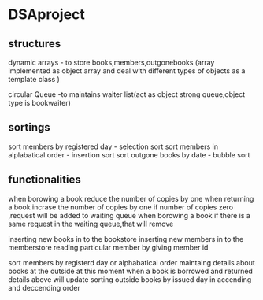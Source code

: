# DSAproject

structures
------------------------------------

dynamic arrays - to store books,members,outgonebooks (array implemented as object array and deal with different types of objects as a template class )

circular Queue -to maintains waiter list(act as object strong queue,object type is bookwaiter)

sortings
------------------------------------
 
 sort members by registered day          - selection sort
 sort members in alplabatical order      - insertion sort
 sort outgone books by date              - bubble sort

 functionalities
 -----------------------------------

 when borowing a book reduce the number of copies by one
 when returning a book incrase the number of copies by one
 if number of copies zero ,request will be added to waiting queue
 when borowing a book if there is a same request in the waiting queue,that will remove


 inserting new books in to the bookstore
 inserting new members in to the memberstore
 reading particular member by giving member id

 sort members by registerd day or alphabatical order
 maintaing details about books at the outside at this moment
 when a book is borrowed and returned details above will update
 sorting outside books by issued day in accending and deccending order
